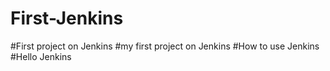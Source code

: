 # First-Jenkins
#First project on Jenkins
#my first project on Jenkins 
#How to use Jenkins 
#Hello Jenkins
